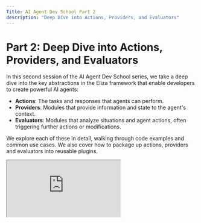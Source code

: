 ```yaml
---
Title: AI Agent Dev School Part 2
description: "Deep Dive into Actions, Providers, and Evaluators"
---
```


# Part 2: Deep Dive into Actions, Providers, and Evaluators

In this second session of the AI Agent Dev School series, we take a deep dive into the key abstractions in the Eliza framework that enable developers to create powerful AI agents:

- **Actions**: The tasks and responses that agents can perform.
- **Providers**: Modules that provide information and state to the agent's context.
- **Evaluators**: Modules that analyze situations and agent actions, often triggering further actions or modifications.

We explore each of these in detail, walking through code examples and common use cases. We also cover how to package up actions, providers and evaluators into reusable plugins.

<div className="responsive-iframe">
  <iframe
    src="https://www.youtube.com/embed/XenGeAcPAQo"
    title="YouTube video player"
    allow="accelerometer; autoplay; clipboard-write; encrypted-media; gyroscope; picture-in-picture"
    allowFullScreen
  />
</div>

---

# Key Sections

- [**00:03:33** - Shift in focus from characters (Dev School Part 1) to agent capabilities](https://www.youtube.com/watch?v=XenGeAcPAQo&t=213)
- [**00:07:09** - Deep dive into providers, actions, and evaluators, the core building blocks of Eliza](https://www.youtube.com/watch?v=XenGeAcPAQo&t=429)
- [**00:07:28** - Discussion about actions vs. tools, favoring decoupled intent and action execution](https://www.youtube.com/watch?v=XenGeAcPAQo&t=448)
- [**00:18:02** - Explanation of providers and their function as information sources for agents](https://www.youtube.com/watch?v=XenGeAcPAQo&t=1082)
- [**00:20:15** - Introduction to evaluators and their role in agent reflection and state analysis](https://www.youtube.com/watch?v=XenGeAcPAQo&t=1215)
- [**00:29:22** - Brief overview of clients as connectors to external platforms](https://www.youtube.com/watch?v=XenGeAcPAQo&t=1762)
- [**00:31:02** - Description of adapters and their function in database interactions](https://www.youtube.com/watch?v=XenGeAcPAQo&t=1862)
- [**00:34:02** - Discussion about plugins as bundles of core components, examples, and recommendations](https://www.youtube.com/watch?v=XenGeAcPAQo&t=2042)
- [**00:40:31** - Live Coding Demo begins: Creating a new plugin from scratch (DevSchoolExamplePlugin)](https://www.youtube.com/watch?v=XenGeAcPAQo&t=2431)
- [**00:47:54** - Implementing the simple HelloWorldAction](https://www.youtube.com/watch?v=XenGeAcPAQo&t=2791)
- [**01:00:26** - Implementing the CurrentNewsAction (fetching and formatting news data)](https://www.youtube.com/watch?v=XenGeAcPAQo&t=3626)
- [**01:22:09** - Demonstrating the Eliza Client for interacting with agents locally](https://www.youtube.com/watch?v=XenGeAcPAQo&t=4929)
- [**01:23:54** - Q&A: Plugin usage in character files, installation, Eliza vs. Eliza Starter](https://www.youtube.com/watch?v=XenGeAcPAQo&t=5034)
- [**01:36:17** - Saving agent responses as memories in the database](https://www.youtube.com/watch?v=XenGeAcPAQo&t=5777)
- [**01:43:06** - Using prompts for data extraction within actions](https://www.youtube.com/watch?v=XenGeAcPAQo&t=6186)
- [**01:51:54** - Importance of deleting the database during development to avoid context issues](https://www.youtube.com/watch?v=XenGeAcPAQo&t=6714)
- [**01:57:04** - Viewing agent context via console logs to understand model inputs](https://www.youtube.com/watch?v=XenGeAcPAQo&t=7024)
- [**02:07:07** - Explanation of memory management with knowledge, facts, and lore](https://www.youtube.com/watch?v=XenGeAcPAQo&t=7627)
- [**02:16:53** - Q&A: Prompt engineering opportunities, knowledge chunking and retrieval](https://www.youtube.com/watch?v=XenGeAcPAQo&t=8213)
- [**02:22:57** - Call for contributions: Encouraging viewers to create their own actions and plugins](https://www.youtube.com/watch?v=XenGeAcPAQo&t=8577)
- [**02:26:31** - Closing remarks and future DevSchool session announcements](https://www.youtube.com/watch?v=XenGeAcPAQo&t=8791)

# Working with Actions

Actions represent the core capabilities of an AI agent - the things it can actually do. In Eliza, an action is defined by:

- **Name**: The unique name used to reference the action
- **Description**: Used to inform the agent when this action should be invoked
- **Handler**: The code that actually executes the action logic
- **Validator**: Determines if the action is valid to be called given the current context

Some key points about actions in Eliza:

- The agent decides which action to call based on the name and description. It does not have insight into the actual action code.
- The handler receives the agent runtime, the triggering message, the current state, and a callback function to send messages back to the user.
- The validate function allows for complex logic to determine action availability based on context and state.

# Providers: Injecting State and Context

Providers allow developers to dynamically inject relevant information into the agent's context. This could be real-time data, user information, results of previous conversations, or any other state the agent may need.

Key aspects of providers:

- Defined by a single `get` function that returns relevant state
- Called before each agent execution to hydrate the context
- Can conditionally provide state based on the current context

Common provider examples include current time, user preferences, conversation history, and external API data.

# Evaluators: Reflection and Analysis

Evaluators run after each agent action, allowing the agent to reflect on what happened and potentially trigger additional actions. They are a key component in creating agents that can learn and adapt.

Some common use cases for evaluators:

- Extracting and storing facts from a conversation for future reference
- Analyzing user sentiment to measure trust and relationship
- Identifying key intents and entities to inform future actions
- Implementing feedback loops for agent improvement

Evaluators work in close conjunction with providers - often an evaluator will extract some insight that a provider will then inject into future context.

# Packaging Plugins

The plugin system in Eliza allows developers to package up related actions, providers and evaluators into reusable modules. A plugin is defined by:

- `package.json`: Metadata about the plugin
- `tsconfig.json`: TypeScript configuration
- `index.ts`: Registers the plugin's actions, providers and evaluators
- `src` directory: Contains the actual action, provider and evaluator code

Plugins can be published to npm and then easily imported into any Eliza agent. This enables a powerful ecosystem of reusable agent capabilities.

# Examples

The session walks through several code examples to illustrate these concepts:

1. Defining a simple "Hello World" action
2. Creating a "Current News" action that retrieves news headlines
3. Implementing a provider that injects a random emotion into the context
4. Registering actions and providers in a plugin

# Key Takeaways

- Actions, providers and evaluators are the core building blocks of agent behavior in Eliza
- Actions define what agents can do, providers manage context and state, and evaluators allow for reflection and adaptation
- The plugin system enables reusable packaging of agent capabilities
- Effective prompt engineering around the composition of the agent context is a key area for optimization

With a solid understanding of these abstractions, developers have immense power and flexibility to create agent behaviors in Eliza. The next session will dive into an end-to-end example.
